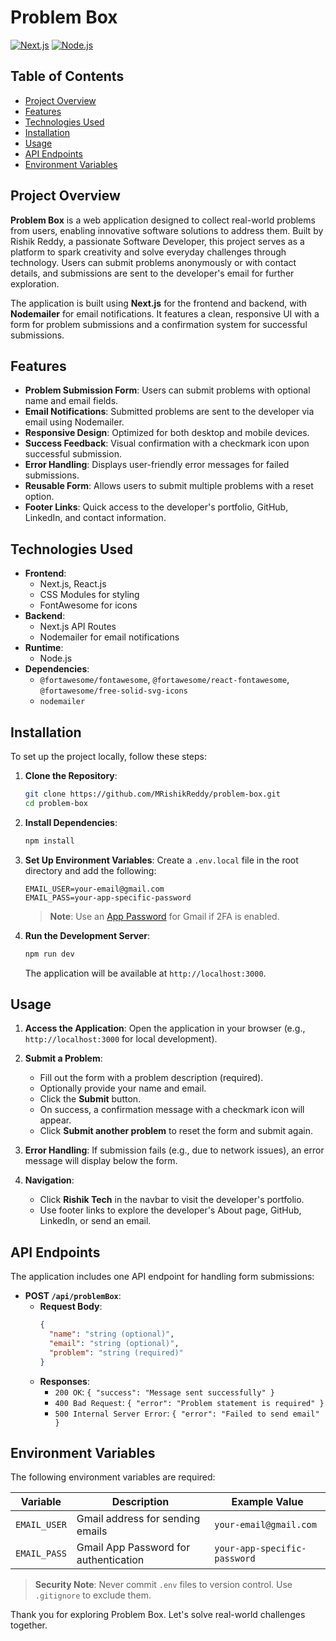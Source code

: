 # Problem Box

[![Next.js](https://img.shields.io/badge/Next.js-14.2.3-black)](https://nextjs.org/)
[![Node.js](https://img.shields.io/badge/Node.js-20.11.0-green)](https://nodejs.org/)

## Table of Contents

- [Project Overview](#project-overview)
- [Features](#features)
- [Technologies Used](#technologies-used)
- [Installation](#installation)
- [Usage](#usage)
- [API Endpoints](#api-endpoints)
- [Environment Variables](#environment-variables)

## Project Overview

**Problem Box** is a web application designed to collect real-world problems from users, enabling innovative software solutions to address them. Built by Rishik Reddy, a passionate Software Developer, this project serves as a platform to spark creativity and solve everyday challenges through technology. Users can submit problems anonymously or with contact details, and submissions are sent to the developer's email for further exploration.

The application is built using **Next.js** for the frontend and backend, with **Nodemailer** for email notifications. It features a clean, responsive UI with a form for problem submissions and a confirmation system for successful submissions.

## Features

- **Problem Submission Form**: Users can submit problems with optional name and email fields.
- **Email Notifications**: Submitted problems are sent to the developer via email using Nodemailer.
- **Responsive Design**: Optimized for both desktop and mobile devices.
- **Success Feedback**: Visual confirmation with a checkmark icon upon successful submission.
- **Error Handling**: Displays user-friendly error messages for failed submissions.
- **Reusable Form**: Allows users to submit multiple problems with a reset option.
- **Footer Links**: Quick access to the developer's portfolio, GitHub, LinkedIn, and contact information.

## Technologies Used

- **Frontend**:
  - Next.js, React.js 
  - CSS Modules for styling
  - FontAwesome for icons
- **Backend**:
  - Next.js API Routes
  - Nodemailer for email notifications
- **Runtime**:
  - Node.js 
- **Dependencies**:
  - `@fortawesome/fontawesome`, `@fortawesome/react-fontawesome`, `@fortawesome/free-solid-svg-icons`
  - `nodemailer`

## Installation

To set up the project locally, follow these steps:

1. **Clone the Repository**:
   ```bash
   git clone https://github.com/MRishikReddy/problem-box.git
   cd problem-box
   ```

2. **Install Dependencies**:
   ```bash
   npm install
   ```

3. **Set Up Environment Variables**:
   Create a `.env.local` file in the root directory and add the following:
   ```env
   EMAIL_USER=your-email@gmail.com
   EMAIL_PASS=your-app-specific-password
   ```
   > **Note**: Use an [App Password](https://support.google.com/accounts/answer/185833) for Gmail if 2FA is enabled.

4. **Run the Development Server**:
   ```bash
   npm run dev
   ```
   The application will be available at `http://localhost:3000`.

## Usage

1. **Access the Application**:
   Open the application in your browser (e.g., `http://localhost:3000` for local development).

2. **Submit a Problem**:
   - Fill out the form with a problem description (required).
   - Optionally provide your name and email.
   - Click the **Submit** button.
   - On success, a confirmation message with a checkmark icon will appear.
   - Click **Submit another problem** to reset the form and submit again.

3. **Error Handling**:
   If submission fails (e.g., due to network issues), an error message will display below the form.

4. **Navigation**:
   - Click **Rishik Tech** in the navbar to visit the developer's portfolio.
   - Use footer links to explore the developer's About page, GitHub, LinkedIn, or send an email.

## API Endpoints

The application includes one API endpoint for handling form submissions:

- **POST `/api/problemBox`**:
  - **Request Body**:
    ```json
    {
      "name": "string (optional)",
      "email": "string (optional)",
      "problem": "string (required)"
    }
    ```
  - **Responses**:
    - `200 OK`: `{ "success": "Message sent successfully" }`
    - `400 Bad Request`: `{ "error": "Problem statement is required" }`
    - `500 Internal Server Error`: `{ "error": "Failed to send email" }`

## Environment Variables

The following environment variables are required:

| Variable      | Description                              | Example Value                  |
|---------------|------------------------------------------|--------------------------------|
| `EMAIL_USER`  | Gmail address for sending emails         | `your-email@gmail.com`         |
| `EMAIL_PASS`  | Gmail App Password for authentication    | `your-app-specific-password`   |

 >**Security Note**: Never commit `.env` files to version control. Use `.gitignore` to exclude them.


Thank you for exploring Problem Box. Let's solve real-world challenges together.
